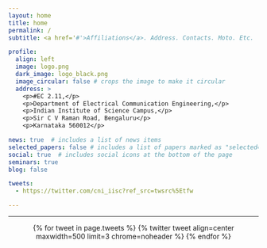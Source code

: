 ```yaml
---
layout: home
title: home
permalink: /
subtitle: <a href='#'>Affiliations</a>. Address. Contacts. Moto. Etc.

profile:
  align: left     
  image: logo.png
  dark_image: logo_black.png
  image_circular: false # crops the image to make it circular
  address: >
    <p>#EC 2.11,</p>
    <p>Department of Electrical Communication Engineering,</p>
    <p>Indian Institute of Science Campus,</p>
    <p>Sir C V Raman Road, Bengaluru</p>
    <p>Karnataka 560012</p>

news: true  # includes a list of news items
selected_papers: false # includes a list of papers marked as "selected={true}"
social: true  # includes social icons at the bottom of the page
seminars: true
blog: false

tweets:
  - https://twitter.com/cni_iisc?ref_src=twsrc%5Etfw

---
```


<hr>

<div class="jekyll-twitter-plugin" align="center">
{% for tweet in page.tweets %}
  {% twitter tweet align=center maxwidth=500 limit=3 chrome=noheader %}
{% endfor %}
</div>

